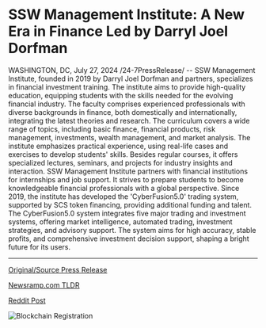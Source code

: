 # SSW Management Institute: A New Era in Finance Led by Darryl Joel Dorfman

WASHINGTON, DC, July 27, 2024 /24-7PressRelease/ -- SSW Management Institute, founded in 2019 by Darryl Joel Dorfman and partners, specializes in financial investment training. The institute aims to provide high-quality education, equipping students with the skills needed for the evolving financial industry. The faculty comprises experienced professionals with diverse backgrounds in finance, both domestically and internationally, integrating the latest theories and research.  The curriculum covers a wide range of topics, including basic finance, financial products, risk management, investments, wealth management, and market analysis. The institute emphasizes practical experience, using real-life cases and exercises to develop students' skills. Besides regular courses, it offers specialized lectures, seminars, and projects for industry insights and interaction.  SSW Management Institute partners with financial institutions for internships and job support. It strives to prepare students to become knowledgeable financial professionals with a global perspective. Since 2019, the institute has developed the 'CyberFusion5.0' trading system, supported by SCS token financing, providing additional funding and talent. The CyberFusion5.0 system integrates five major trading and investment systems, offering market intelligence, automated trading, investment strategies, and advisory support. The system aims for high accuracy, stable profits, and comprehensive investment decision support, shaping a bright future for its users. 

---

[Original/Source Press Release](https://www.24-7pressrelease.com/press-release/512887/ssw-management-institute-a-new-era-in-finance-led-by-darryl-joel-dorfman)
                    

[Newsramp.com TLDR](None) 



[Reddit Post](https://www.reddit.com/r/newsramp/comments/1edahx5/ssw_management_institute_offers_highquality/) 



![Blockchain Registration](https://cdn.newsramp.app/24-7PressRelease/qrcode/247/27/fastBShX.webp)